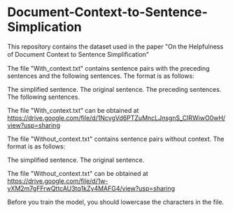 # Document-Context-to-Sentence-Simplication
This repository contains the dataset used in the paper "On the Helpfulness of Document Context to Sentence Simpliﬁcation"

The file "With_context.txt" contains sentence pairs with the preceding sentences and the following sentences. The format is as follows:

The simplified sentence.  The original sentence.  The preceding sentences.  The following sentences.

The file "With_context.txt" can be obtained at https://drive.google.com/file/d/1NcvgVd6PTZuMncLJnsgnS_CIRWiwO0wH/view?usp=sharing

The file "Without_context.txt" contains sentence pairs without context. The format is as follows:

The simplified sentence.  The original sentence.

The file "Without_context.txt" can be obtained at https://drive.google.com/file/d/1w-yXM2m7gFFrwQttcAU3tq1kZy4MAFG4/view?usp=sharing

Before you train the model, you should lowercase the characters in the file.
